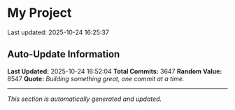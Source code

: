 # My Project


Last updated: 2025-10-24 16:25:37






































































































































































































































































































































































































































































































































































































































































































































































































































































































































































































































































































































































































































































































































































































































































































































































































































































































































































































































































































































































































































































































































































































































































































































































































































































































































































































































































































































































































































































































































































































































































































































































































































































































































































































































































































































































































































































































































































































































































































































































































































































































































































































## Auto-Update Information

**Last Updated:** 2025-10-24 16:52:04
**Total Commits:** 3647
**Random Value:** 8547
**Quote:** _Building something great, one commit at a time._

---
_This section is automatically generated and updated._